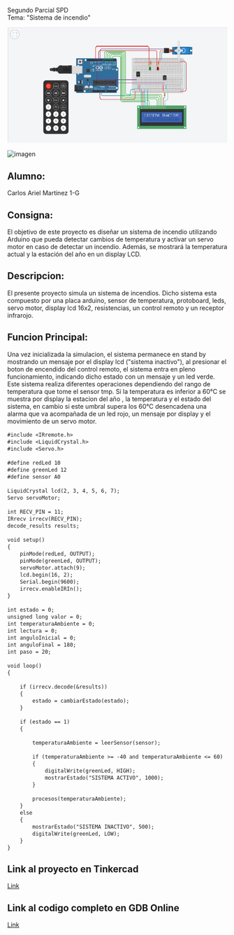 Segundo Parcial SPD  
 Tema: "Sistema de incendio"  


![Imagen del proyecto](sistemaDeIncendio.jpg "Sistema de incendio")

![imagen](https://github.com/ArielMartinezX/segundoParcial-SPD/assets/118086597/53e3e19b-4cb8-4e52-ba7b-dafc74fe1a8b)

## Alumno:
Carlos Ariel Martinez 1-G

## Consigna:
El objetivo de este proyecto es diseñar un sistema de incendio utilizando Arduino que pueda
detectar cambios de temperatura y activar un servo motor en caso de detectar un incendio.
Además, se mostrará la temperatura actual y la estación del año en un display LCD.


## Descripcion:
El presente proyecto simula un sistema de incendios. Dicho sistema esta compuesto por una placa arduino, sensor de temperatura,  protoboard, leds, servo motor, display lcd 16x2, resistencias, un control remoto y un receptor infrarojo. 

## Funcion Principal:



Una vez inicializada la simulacion, el sistema permanece en stand by mostrando un mensaje por el display lcd ("sistema inactivo"), al presionar el boton de encendido del control remoto, el sistema entra en pleno funcionamiento, indicando dicho estado con un mensaje y un led verde. 
Este sistema realiza diferentes operaciones dependiendo del rango de temperatura que tome el sensor tmp. Si la temperatura es inferior a 60°C se muestra por display la estacion del año , la temperatura y el estado del sistema, en cambio si este umbral supera los 60°C desencadena una alarma que va acompañada de un led rojo, un mensaje por display y el movimiento de un servo motor.

```
#include <IRremote.h>
#include <LiquidCrystal.h>
#include <Servo.h>

#define redLed 10
#define greenLed 12
#define sensor A0

LiquidCrystal lcd(2, 3, 4, 5, 6, 7);
Servo servoMotor;

int RECV_PIN = 11;
IRrecv irrecv(RECV_PIN);
decode_results results;

void setup()
{
    pinMode(redLed, OUTPUT);
    pinMode(greenLed, OUTPUT);
    servoMotor.attach(9);
    lcd.begin(16, 2);
    Serial.begin(9600);
    irrecv.enableIRIn();
}

int estado = 0;
unsigned long valor = 0;
int temperaturaAmbiente = 0;
int lectura = 0;
int anguloInicial = 0; 
int anguloFinal = 180; 
int paso = 20;         

void loop()
{

    if (irrecv.decode(&results))
    {
        estado = cambiarEstado(estado);
    }
 
    if (estado == 1)
    {

        temperaturaAmbiente = leerSensor(sensor);

        if (temperaturaAmbiente >= -40 and temperaturaAmbiente <= 60)
        {
            digitalWrite(greenLed, HIGH);
          	mostrarEstado("SISTEMA ACTIVO", 1000);
        }
      
        procesos(temperaturaAmbiente);
    }
    else
    {
        mostrarEstado("SISTEMA INACTIVO", 500);
        digitalWrite(greenLed, LOW);
    }
}
```

## Link al proyecto en Tinkercad
[Link](https://www.tinkercad.com/things/79ESsgdAia7-copy-of-2do-parcial/editel?sharecode=q3Z8gJX6uusOfFdIetwR3k6cmZfnc4SPvQZaBZatIXg)

## Link al codigo completo en GDB Online
[Link](https://onlinegdb.com/Xpa4JtnaT)
